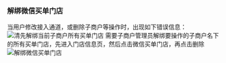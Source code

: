 ### 解绑微信买单门店
当用户修改接入通道，或删除子商户等操作时，出现如下错误信息：
![清先解绑当前子商户所有买单门店](https://main.qcloudimg.com/raw/4b5643f2daf2ea6a4efd9475dcdb8378.jpg)
需要子商户管理员解绑要操作的子商户名下的所有买单门店，先进入门店信息页，然后点击微信买单门店，再点击删除
![解绑微信买单门店](https://main.qcloudimg.com/raw/9de0d604bc99a3ce218df3152614a844.png)